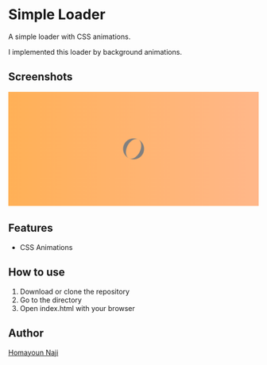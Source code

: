 # Simple Loader

A simple loader with CSS animations.

I implemented this loader by background animations.

## Screenshots

![loader](images/screenshot.png)

## Features

-   CSS Animations

## How to use

1.  Download or clone the repository
2.  Go to the directory
3.  Open index.html with your browser

## Author

[Homayoun Naji](https://github.com/Homayoun-Naji)